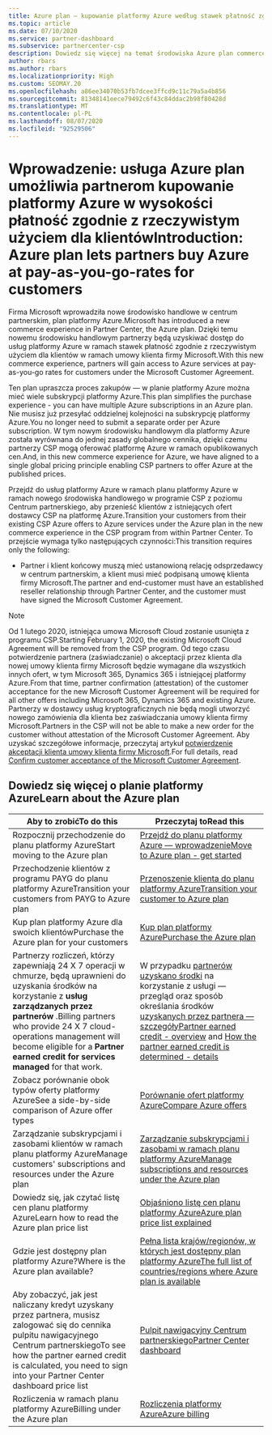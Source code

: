 ```yaml
---
title: Azure plan — kupowanie platformy Azure według stawek płatność zgodnie z rzeczywistym użyciem
ms.topic: article
ms.date: 07/10/2020
ms.service: partner-dashboard
ms.subservice: partnercenter-csp
description: Dowiedz się więcej na temat środowiska Azure plan commerce, aby kupić usługi platformy Azure według stawek płatność zgodnie z rzeczywistym użyciem dla klientów. Poznaj również nowe wymagania dotyczące zabezpieczeń.
author: rbars
ms.author: rbars
ms.localizationpriority: High
ms.custom: SEOMAY.20
ms.openlocfilehash: a86ee34070b53fb7dcee3ffcd9c11c79a5a4b856
ms.sourcegitcommit: 81348141eece79492c6f43c84ddac2b98f80428d
ms.translationtype: MT
ms.contentlocale: pl-PL
ms.lasthandoff: 08/07/2020
ms.locfileid: "92529506"
---
```

# <a name="introduction-azure-plan-lets-partners-buy-azure-at-pay-as-you-go-rates-for-customers"></a><span data-ttu-id="4eabb-104">Wprowadzenie: usługa Azure plan umożliwia partnerom kupowanie platformy Azure w wysokości płatność zgodnie z rzeczywistym użyciem dla klientów</span><span class="sxs-lookup"><span data-stu-id="4eabb-104">Introduction: Azure plan lets partners buy Azure at pay-as-you-go-rates for customers</span></span>

<span data-ttu-id="4eabb-105">Firma Microsoft wprowadziła nowe środowisko handlowe w centrum partnerskim, plan platformy Azure.</span><span class="sxs-lookup"><span data-stu-id="4eabb-105">Microsoft has introduced a new commerce experience in Partner Center, the Azure plan.</span></span>  <span data-ttu-id="4eabb-106">Dzięki temu nowemu środowisku handlowym partnerzy będą uzyskiwać dostęp do usług platformy Azure w ramach stawek płatność zgodnie z rzeczywistym użyciem dla klientów w ramach umowy klienta firmy Microsoft.</span><span class="sxs-lookup"><span data-stu-id="4eabb-106">With this new commerce experience, partners will gain access to Azure services at pay-as-you-go rates for customers under the Microsoft Customer Agreement.</span></span>

<span data-ttu-id="4eabb-107">Ten plan upraszcza proces zakupów — w planie platformy Azure można mieć wiele subskrypcji platformy Azure.</span><span class="sxs-lookup"><span data-stu-id="4eabb-107">This plan simplifies the purchase experience - you can have multiple Azure subscriptions in an Azure plan.</span></span> <span data-ttu-id="4eabb-108">Nie musisz już przesyłać oddzielnej kolejności na subskrypcję platformy Azure.</span><span class="sxs-lookup"><span data-stu-id="4eabb-108">You no longer need to submit a separate order per Azure subscription.</span></span> <span data-ttu-id="4eabb-109">W tym nowym środowisku handlowym dla platformy Azure została wyrównana do jednej zasady globalnego cennika, dzięki czemu partnerzy CSP mogą oferować platformę Azure w ramach opublikowanych cen.</span><span class="sxs-lookup"><span data-stu-id="4eabb-109">And, in this new commerce experience for Azure, we have aligned to a single global pricing principle enabling CSP partners to offer Azure at the published prices.</span></span>

<span data-ttu-id="4eabb-110">Przejdź do usług platformy Azure w ramach planu platformy Azure w ramach nowego środowiska handlowego w programie CSP z poziomu Centrum partnerskiego, aby przenieść klientów z istniejących ofert dostawcy CSP na platformę Azure.</span><span class="sxs-lookup"><span data-stu-id="4eabb-110">Transition your customers from their existing CSP Azure offers to Azure services under the Azure plan in the new commerce experience in the CSP program from within Partner Center.</span></span> <span data-ttu-id="4eabb-111">To przejście wymaga tylko następujących czynności:</span><span class="sxs-lookup"><span data-stu-id="4eabb-111">This transition requires only the following:</span></span>

- <span data-ttu-id="4eabb-112">Partner i klient końcowy muszą mieć ustanowioną relację odsprzedawcy w centrum partnerskim, a klient musi mieć podpisaną umowę klienta firmy Microsoft.</span><span class="sxs-lookup"><span data-stu-id="4eabb-112">The partner and end-customer must have an established reseller relationship through Partner Center, and the customer must have signed the Microsoft Customer Agreement.</span></span>

>[!Note]
><span data-ttu-id="4eabb-113">Od 1 lutego 2020, istniejąca umowa Microsoft Cloud zostanie usunięta z programu CSP.</span><span class="sxs-lookup"><span data-stu-id="4eabb-113">Starting February 1, 2020, the existing Microsoft Cloud Agreement will be removed from the CSP program.</span></span> <span data-ttu-id="4eabb-114">Od tego czasu potwierdzenie partnera (zaświadczanie) o akceptacji przez klienta dla nowej umowy klienta firmy Microsoft będzie wymagane dla wszystkich innych ofert, w tym Microsoft 365, Dynamics 365 i istniejącej platformy Azure.</span><span class="sxs-lookup"><span data-stu-id="4eabb-114">From that time, partner confirmation (attestation) of the customer acceptance for the new Microsoft Customer Agreement will be required for all other offers including Microsoft 365, Dynamics 365 and existing Azure.</span></span> <span data-ttu-id="4eabb-115">Partnerzy w dostawcy usług kryptograficznych nie będą mogli utworzyć nowego zamówienia dla klienta bez zaświadczania umowy klienta firmy Microsoft.</span><span class="sxs-lookup"><span data-stu-id="4eabb-115">Partners in the CSP will not be able to make a new order for the customer without attestation of the Microsoft Customer Agreement.</span></span> <span data-ttu-id="4eabb-116">Aby uzyskać szczegółowe informacje, przeczytaj artykuł [potwierdzenie akceptacji klienta umowy klienta firmy Microsoft](confirm-customer-agreement.md).</span><span class="sxs-lookup"><span data-stu-id="4eabb-116">For full details, read [Confirm customer acceptance of the Microsoft Customer Agreement](confirm-customer-agreement.md).</span></span>


## <a name="learn-about-the-azure-plan"></a><span data-ttu-id="4eabb-117">Dowiedz się więcej o planie platformy Azure</span><span class="sxs-lookup"><span data-stu-id="4eabb-117">Learn about the Azure plan</span></span>

|<span data-ttu-id="4eabb-118">**Aby to zrobić**</span><span class="sxs-lookup"><span data-stu-id="4eabb-118">**To do this**</span></span>   |<span data-ttu-id="4eabb-119">**Przeczytaj to**</span><span class="sxs-lookup"><span data-stu-id="4eabb-119">**Read this**</span></span>   |
|------------------|---------------------|
|<span data-ttu-id="4eabb-120">Rozpocznij przechodzenie do planu platformy Azure</span><span class="sxs-lookup"><span data-stu-id="4eabb-120">Start moving to the Azure plan</span></span>|[<span data-ttu-id="4eabb-121">Przejdź do planu platformy Azure — wprowadzenie</span><span class="sxs-lookup"><span data-stu-id="4eabb-121">Move to Azure plan - get started</span></span>](azure-plan-get-started.md)
|<span data-ttu-id="4eabb-122">Przechodzenie klientów z programu PAYG do planu platformy Azure</span><span class="sxs-lookup"><span data-stu-id="4eabb-122">Transition your customers from PAYG to Azure plan</span></span>|[<span data-ttu-id="4eabb-123">Przenoszenie klienta do planu platformy Azure</span><span class="sxs-lookup"><span data-stu-id="4eabb-123">Transition your customer to Azure plan</span></span>](azure-plan-transition.md)|
|<span data-ttu-id="4eabb-124">Kup plan platformy Azure dla swoich klientów</span><span class="sxs-lookup"><span data-stu-id="4eabb-124">Purchase the Azure plan for your customers</span></span>|[<span data-ttu-id="4eabb-125">Kup plan platformy Azure</span><span class="sxs-lookup"><span data-stu-id="4eabb-125">Purchase the Azure plan</span></span>](purchase-azure-plan.md)|
|<span data-ttu-id="4eabb-126">Partnerzy rozliczeń, którzy zapewniają 24 X 7 operacji w chmurze, będą uprawnieni do uzyskania środków na korzystanie z **usług zarządzanych przez partnerów** .</span><span class="sxs-lookup"><span data-stu-id="4eabb-126">Billing partners who provide 24 X 7 cloud-operations management will become eligible for a **Partner earned credit for services managed** for that work.</span></span>|<span data-ttu-id="4eabb-127">W przypadku [partnerów uzyskano środki](partner-earned-credit.md) na korzystanie z usługi — przegląd oraz sposób określania środków [uzyskanych przez partnera — szczegóły](partner-earned-credit-explanation.md)</span><span class="sxs-lookup"><span data-stu-id="4eabb-127">[Partner earned credit - overview](partner-earned-credit.md) and [How the partner earned credit is determined - details](partner-earned-credit-explanation.md)</span></span>|
|<span data-ttu-id="4eabb-128">Zobacz porównanie obok typów oferty platformy Azure</span><span class="sxs-lookup"><span data-stu-id="4eabb-128">See a side-by-side comparison of Azure offer types</span></span>|[<span data-ttu-id="4eabb-129">Porównanie ofert platformy Azure</span><span class="sxs-lookup"><span data-stu-id="4eabb-129">Compare Azure offers</span></span>](compare-azure-offers.md)|
|<span data-ttu-id="4eabb-130">Zarządzanie subskrypcjami i zasobami klientów w ramach planu platformy Azure</span><span class="sxs-lookup"><span data-stu-id="4eabb-130">Manage customers' subscriptions and resources under the Azure plan</span></span>|[<span data-ttu-id="4eabb-131">Zarządzanie subskrypcjami i zasobami w ramach planu platformy Azure</span><span class="sxs-lookup"><span data-stu-id="4eabb-131">Manage subscriptions and resources under the Azure plan</span></span>](azure-plan-manage.md)|
|<span data-ttu-id="4eabb-132">Dowiedz się, jak czytać listę cen planu platformy Azure</span><span class="sxs-lookup"><span data-stu-id="4eabb-132">Learn how to read the Azure plan price list</span></span>   |[<span data-ttu-id="4eabb-133">Objaśniono listę cen planu platformy Azure</span><span class="sxs-lookup"><span data-stu-id="4eabb-133">Azure plan price list explained</span></span>](azure-plan-price-list.md)|
|<span data-ttu-id="4eabb-134">Gdzie jest dostępny plan platformy Azure?</span><span class="sxs-lookup"><span data-stu-id="4eabb-134">Where is the Azure plan available?</span></span>|[<span data-ttu-id="4eabb-135">Pełna lista krajów/regionów, w których jest dostępny plan platformy Azure</span><span class="sxs-lookup"><span data-stu-id="4eabb-135">The full list of countries/regions where Azure plan is available</span></span>](https://query.prod.cms.rt.microsoft.com/cms/api/am/binary/RE3QN0x)
|<span data-ttu-id="4eabb-136">Aby zobaczyć, jak jest naliczany kredyt uzyskany przez partnera, musisz zalogować się do cennika pulpitu nawigacyjnego Centrum partnerskiego</span><span class="sxs-lookup"><span data-stu-id="4eabb-136">To see how the partner earned credit is calculated, you need to sign into your Partner Center dashboard price list</span></span>|[<span data-ttu-id="4eabb-137">Pulpit nawigacyjny Centrum partnerskiego</span><span class="sxs-lookup"><span data-stu-id="4eabb-137">Partner Center dashboard</span></span>](https://partner.microsoft.com/dashboard/home)|
|<span data-ttu-id="4eabb-138">Rozliczenia w ramach planu platformy Azure</span><span class="sxs-lookup"><span data-stu-id="4eabb-138">Billing under the Azure plan</span></span>|[<span data-ttu-id="4eabb-139">Rozliczenia platformy Azure</span><span class="sxs-lookup"><span data-stu-id="4eabb-139">Azure billing</span></span>](azure-plan-billing.md)|
